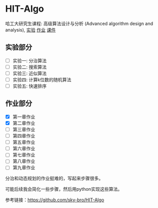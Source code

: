 # HIT-Algo

哈工大研究生课程: 高级算法设计与分析 (Advanced algorithm design and analysis), [实验](./lab) [作业](./homework) [课件](./slides)

## 实验部分

* [ ] 实验一: 分治算法
* [ ] 实验二: 搜索算法
* [ ] 实验三: 近似算法
* [ ] 实验四: 计算k位数的随机算法
* [ ] 实验五: 快速排序

## 作业部分

* [x] 第一章作业
* [x] 第二章作业
* [ ] 第三章作业
* [ ] 第四章作业
* [ ] 第五章作业
* [ ] 第六章作业
* [ ] 第七章作业
* [ ] 第八章作业
* [ ] 第九章作业

分治和动态规划的作业挺难的，写起来步骤很多。

可能后续我会简化一些步骤，然后用python实现这些算法。


参考链接：https://github.com/sky-bro/HIT-Algo